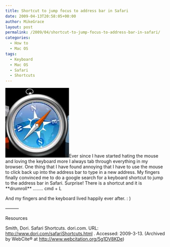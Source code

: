 ```yaml
---
title: Shortcut to jump focus to address bar in Safari
date: 2009-04-13T20:58:05+00:00
author: MikeGrace
layout: post
permalink: /2009/04/shortcut-to-jump-focus-to-address-bar-in-safari/
categories:
  - How to
  - Mac OS
tags:
  - Keyboard
  - Mac OS
  - Safari
  - Shortcuts
---
```

<img src="/assets/2009/04/picture-11.jpg" alt="Safari" title="Safari" width="200" height="218" class="aligncenter size-full wp-image-95" />Ever since I have started hating the mouse and loving the keyboard more I always tab through everything in my browser. One thing that I have found annoying that I have to use the mouse to click back up into the address bar to type in a new address. My fingers finally convinced me to do a google search for a keyboard shortcut to jump to the address bar in Safari. Surprise! There is a shortcut and it is \*\*drumroll\*\* &#8230;&#8230;.. cmd + L

And my fingers and the keyboard lived happily ever after. : )

&#8212;&#8212;&#8212;
  
Resources

Smith, Dori. Safari Shortcuts. dori.com. URL: <http://www.dori.com/safariShortcuts.html> . Accessed: 2009-3-13. (Archived by WebCite® at <http://www.webcitation.org/5g1DV8KDe>)